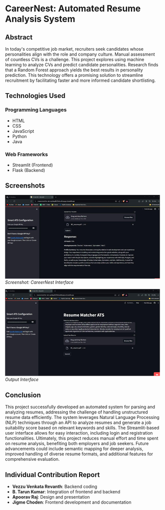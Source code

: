 # CareerNest: Automated Resume Analysis System

## Abstract

In today's competitive job market, recruiters seek candidates whose personalities align with the role and company culture. Manual assessment of countless CVs is a challenge. This project explores using machine learning to analyze CVs and predict candidate personalities. Research finds that a Random Forest approach yields the best results in personality prediction. This technology offers a promising solution to streamline recruitment by facilitating faster and more informed candidate shortlisting.

## Technologies Used

### Programming Languages

- HTML
- CSS
- JavaScript
- Python
- Java

### Web Frameworks

- Streamlit (Frontend)
- Flask (Backend)

## Screenshots

![CareerNest Interface](https://github.com/greeky-tarun/ats_web/blob/main/assets/images/ui1.png)
*Screenshot: CareerNest Interface*

![Output interface](https://github.com/greeky-tarun/ats_web/blob/main/assets/images/ui2.png)
*Output Interface*

## Conclusion

This project successfully developed an automated system for parsing and analyzing resumes, addressing the challenge of handling unstructured resume data efficiently. The system leverages Natural Language Processing (NLP) techniques through an API to analyze resumes and generate a job suitability score based on relevant keywords and skills. The Streamlit-based user interface allows for easy interaction, including login and registration functionalities. Ultimately, this project reduces manual effort and time spent on resume analysis, benefiting both employers and job seekers. Future advancements could include semantic mapping for deeper analysis, improved handling of diverse resume formats, and additional features for comprehensive evaluation.

## Individual Contribution Report

- **Vezzu Venkata Revanth**: Backend coding
- **B. Tarun Kumar**: Integration of frontend and backend
- **Apoorav Raj**: Design and presentation
- **Jigme Choden**: Frontend development and documentation
